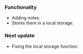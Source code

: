 ### Functionality

- Adding notes.
- Stores them in a local storage.

### Next update

- Fixing the local storage function.
